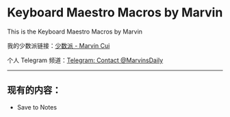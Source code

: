 # Keyboard Maestro Macros by Marvin

This is the Keyboard Maestro Macros by Marvin

我的少数派链接：[少数派 - Marvin Cui](https://sspai.com/u/marvin_cui)

个人 Telegram 频道：[Telegram: Contact @MarvinsDaily](https://t.me/MarvinsDaily)

---

## 现有的内容：

- Save to Notes
